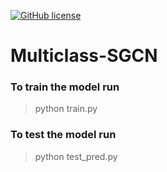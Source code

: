 [![GitHub license](https://github.com/Carrotsniper/Multiclass-SGCN)]([https://github.com/YoshikiKubotani/arbitrary_mpl_figures/blob/master/LICENSE](https://github.com/Carrotsniper/Multiclass-SGCN/blob/main/LICENSE))




# Multiclass-SGCN

### To train the model run 
> python train.py

### To test the model run  
> python test_pred.py
